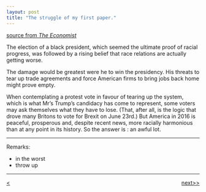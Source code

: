 ```yaml
---
layout: post
title: "The struggle of my first paper."
---
```




[source from <em>The Economist</em>][link]

The election of a black president, which seemed the ultimate proof of racial progress, was followed by a rising belief that race relations are actually getting worse.

The damage would be greatest were he to win the presidency. His threats to tear up trade agreements and force American firms to bring jobs back home might prove empty. 

When contemplating a protest vote in favour of tearing up the system, which is what Mr’s Trump’s candidacy has come to represent, some voters may ask themselves what they have to lose. (That, after all, is the logic that drove many Britons to vote for Brexit on June 23rd.) But America in 2016 is peaceful, prosperous and, despite recent news, more racially harmonious than at any point in its history. So the answer is : an awful lot.
********************************************
Remarks: 

* in the worst
* throw up


********************************************


<div style="position: relative;"><div><a href="http://ningtian.github.io/blogs/2016/05/30/ning-tian-launched"><<previous</a></div><div style="position: absolute; right: 0px; top: 0px;"><a href="http://ningtian.github.io/blogs/2016/06/02/ning-tian-launched">next>></a></div></div>


[link]: http://www.economist.com/news/leaders/21702188-donald-trumps-nomination-cleveland-will-put-thriving-country-risk-great

